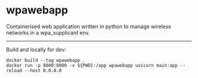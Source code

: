 # wpawebapp
Containerised web application written in python to manage wireless networks in a wpa_supplicant env.


---
Build and locally for dev:
```
docker build --tag wpawebapp .
docker run -p 8000:8000 -v ${PWD}:/app wpawebapp uvicorn main:app --reload --host 0.0.0.0
```